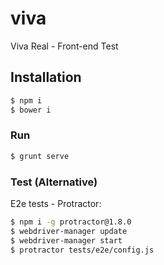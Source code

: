 # viva
Viva Real - Front-end Test

## Installation
```sh
$ npm i
$ bower i
```

### Run
```sh
$ grunt serve
```

### Test (Alternative)

E2e tests - Protractor:
```sh
$ npm i -g protractor@1.8.0
$ webdriver-manager update
$ webdriver-manager start
$ protractor tests/e2e/config.js
```
